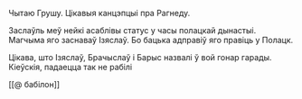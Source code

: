 

Чытаю Грушу. Цікавыя канцэпцыі пра Рагнеду.

Заслаўль меў нейкі асаблівы статус у часы полацкай дынастыі. Магчыма яго заснаваў Ізяслаў. Бо бацька адправіў яго правіць у Полацк.

Цікава, што Ізяслаў, Брачыслаў і  Барыс назвалі ў вой гонар гарады. Кіеўскія, падаецца так не рабілі

[[@ бабілон]]
